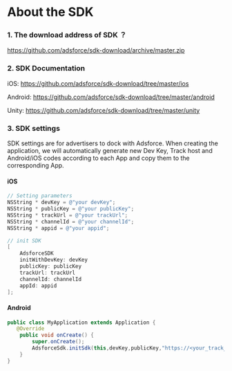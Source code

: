 # About the SDK

### 1. The download address of SDK ？

<https://github.com/adsforce/sdk-download/archive/master.zip>

### 2. SDK Documentation

iOS: <https://github.com/adsforce/sdk-download/tree/master/ios>

Android: <https://github.com/adsforce/sdk-download/tree/master/android>

Unity: <https://github.com/adsforce/sdk-download/tree/master/unity>

### 3. SDK settings

SDK settings are for advertisers to dock with Adsforce. When creating the application, we will automatically generate new Dev Key, Track host and Android/iOS codes according to each App and copy them to the corresponding App.

#### iOS

```objective-c
// Setting parameters
NSString * devKey = @"your devKey";
NSString * publicKey = @"your publicKey";
NSString * trackUrl = @"your trackUrl";
NSString * channelId = @"your channelId";
NSString * appid = @"your appid";

// init SDK
[
    AdsforceSDK
    initWithDevKey: devKey
    publicKey: publicKey
    trackUrl: trackUrl
    channelId: channelId
    appId: appid
];
```

#### Android

```java
public class MyApplication extends Application {
   @Override
    public void onCreate() {
        super.onCreate();
        AdsforceSdk.initSdk(this,devKey,publicKey,"https://<your_track_host>/","32400");
    }
}
```

